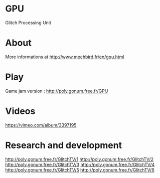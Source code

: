 # GPU

Glitch Processing Unit

# About

More informations at http://www.mechbird.fr/en/gpu.html

# Play

Game jam version : http://poly.gonum.free.fr/GPU

# Videos

https://vimeo.com/album/3397195

# Research and development

http://poly.gonum.free.fr/GlitchTV/1
http://poly.gonum.free.fr/GlitchTV/2
http://poly.gonum.free.fr/GlitchTV/3
http://poly.gonum.free.fr/GlitchTV/4
http://poly.gonum.free.fr/GlitchTV/5
http://poly.gonum.free.fr/GlitchTV/6
